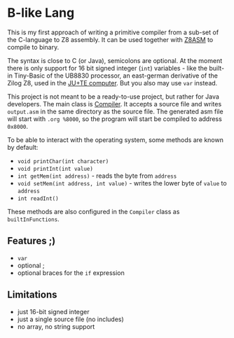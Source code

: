 # B-like Lang

This is my first approach of writing a primitive compiler from a sub-set of the C-language to Z8 assembly.
It can be used together with [Z8ASM](https://github.com/tmssngr/z8asm) to compile to binary.

The syntax is close to C (or Java), semicolons are optional.
At the moment there is only support for 16 bit signed integer (`int`) variables - like the built-in Tiny-Basic of the UB8830 processor, an east-german derivative of the Zilog Z8, used in the [JU+TE computer](https://github.com/boert/JU-TE-Computer).
But you also may use `var` instead.

This project is not meant to be a ready-to-use project, but rather for Java developers.
The main class is [Compiler](src/main/src/de/regnis/b/Compiler.java).
It accepts a source file and writes `output.asm` in the same directory as the source file.
The generated asm file will start with `.org %8000`, so the program will start be compiled to address `0x8000`.

To be able to interact with the operating system, some methods are known by default:
- `void printChar(int character)`
- `void printInt(int value)`
- `int getMem(int address)` - reads the byte from `address`
- `void setMem(int address, int value)` - writes the lower byte of `value` to `address`
- `int readInt()`

These methods are also configured in the `Compiler` class as `builtInFunctions`.

## Features ;)
- `var`
- optional ;
- optional braces for the `if` expression

## Limitations
- just 16-bit signed integer
- just a single source file (no includes)
- no array, no string support
